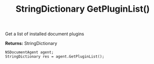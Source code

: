 ﻿---
uid: crmscript_ref_NSDocumentAgent_GetPluginList
title: StringDictionary GetPluginList()
intellisense: NSDocumentAgent.GetPluginList
keywords: NSDocumentAgent, GetPluginList
so.topic: reference
---

Get a list of installed document plugins


**Returns:** StringDictionary

```crmscript
NSDocumentAgent agent;
StringDictionary res = agent.GetPluginList();
```

